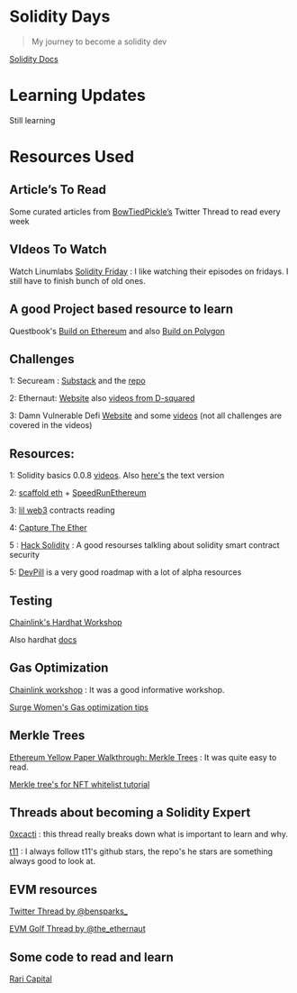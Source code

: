 # Solidity Days

>My journey to become a solidity dev

[Solidity Docs](https://docs.soliditylang.org/en/latest/)

# Learning Updates

Still learning 



# Resources Used

## **Article’s To Read**

Some curated articles from [BowTiedPickle’s](https://twitter.com/BowTiedPickle/status/1494836973994979329) Twitter Thread to read every week

## **VIdeos To Watch**

Watch Linumlabs [Solidity Friday](https://youtube.com/playlist?list=PLtQA_IktTCnZcITKc6Bj2Y8jtf33n5ZDk) : I like watching their episodes on fridays. I still have to finish bunch of old ones.

## **A good Project based resource to learn**

Questbook's [Build on Ethereum](https://learn.questbook.xyz/tracks/build-on-ethereum) and also [Build on Polygon](https://learn.questbook.xyz/tracks/build-on-polygon)


## Challenges

1: Secuream : [Substack](https://secureum.substack.com/) and the [repo](https://github.com/x676f64/secureum-mind_map)

2: Ethernaut: [Website](https://ethernaut.openzeppelin.com/) also [videos from D-squared](https://www.youtube.com/channel/UCVzcPkOAnbnzOpJzOCDNHwQ)

3: Damn Vulnerable Defi [Website](https://www.damnvulnerabledefi.xyz/) and some [videos](https://www.youtube.com/playlist?list=PLO5VPQH6OWdXKPThrch6U0imGdD3pHLXi) (not all challenges are covered in the videos)

## Resources:

1: Solidity basics 0.0.8 [videos](https://www.youtube.com/playlist?list=PLO5VPQH6OWdVQwpQfw9rZ67O6Pjfo6q-p). Also [here's](https://solidity-by-example.org/) the text version

2: [scaffold eth](https://github.com/scaffold-eth/scaffold-eth) + [SpeedRunEthereum](https://speedrunethereum.com/)

3: [lil web3](https://github.com/m1guelpf/lil-web3/tree/main/src) contracts reading

4: [Capture The Ether](https://capturetheether.com/)

5 : [Hack Solidity](https://www.youtube.com/playlist?list=PLO5VPQH6OWdWsCgXJT9UuzgbC8SPvTRi5) : A good resourses talkling about solidity smart contract security

5: [DevPill](https://www.devpill.me/) is a very good roadmap with a lot of alpha resources

## Testing

[Chainlink's Hardhat Workshop](https://youtu.be/dDr7glOjtvI)

Also hardhat [docs](https://hardhat.org/getting-started/)

## Gas Optimization 

[Chainlink workshop](https://www.youtube.com/watch?v=M8_4THWJkHQ) : It was a good informative workshop.

[Surge  Women's Gas optimization tips](https://www.surgewomen.io/learn-about-web3/the-smart-contracts-behind-the-surge-passport-nft) 

## Merkle Trees 

[Ethereum Yellow Paper Walkthrough: Merkle Trees](https://dzone.com/articles/ethereum-yellow-paper-walkthrough-27) : It was quite easy to read.

[Merkle tree's for NFT whitelist tutorial](https://www.youtube.com/watch?v=67vkL8XkoJ0)






## Threads about becoming a Solidity Expert

[0xcacti](https://twitter.com/0xcacti/status/1485079302601207810?s=20&t=Iu2DlMREKnTAzGzifVZLMA) : this thread really breaks down what is important to learn and why.

[t11](https://twitter.com/transmissions11/status/1485159010210770946?s=20&t=Iu2DlMREKnTAzGzifVZLMA) : I always follow t11's github stars, the repo's he stars are something always good to look at. 

## EVM resources

[Twitter Thread by @bensparks_ ](https://twitter.com/bensparks_/status/1513238520575537162?s=20&t=yyhbzL48VIRhQapVH_2ioQ)

[EVM Golf Thread by @the_ethernaut](https://twitter.com/the_ethernaut/status/1502405820465795073?s=20&t=yyhbzL48VIRhQapVH_2ioQ)


## Some code to read and learn

[Rari Capital](https://github.com/Rari-Capital/vaults) 




